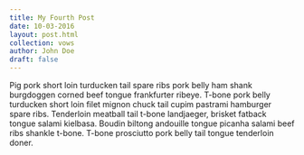 ```yaml
---
title: My Fourth Post
date: 10-03-2016
layout: post.html
collection: vows
author: John Doe
draft: false
---
```


Pig pork short loin turducken tail spare ribs pork belly ham shank burgdoggen corned beef tongue frankfurter ribeye. T-bone pork belly turducken short loin filet mignon chuck tail cupim pastrami hamburger spare ribs. Tenderloin meatball tail t-bone landjaeger, brisket fatback tongue salami kielbasa. Boudin biltong andouille tongue picanha salami beef ribs shankle t-bone. T-bone prosciutto pork belly tail tongue tenderloin doner.
